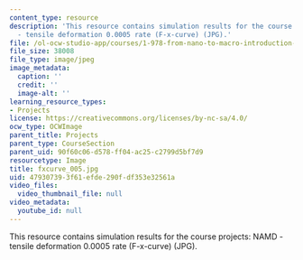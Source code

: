 ```yaml
---
content_type: resource
description: 'This resource contains simulation results for the course projects: NAMD
  - tensile deformation 0.0005 rate (F-x-curve) (JPG).'
file: /ol-ocw-studio-app/courses/1-978-from-nano-to-macro-introduction-to-atomistic-modeling-techniques-january-iap-2007/479307393f61efde290fdf353e32561a_fxcurve_005.jpg
file_size: 38008
file_type: image/jpeg
image_metadata:
  caption: ''
  credit: ''
  image-alt: ''
learning_resource_types:
- Projects
license: https://creativecommons.org/licenses/by-nc-sa/4.0/
ocw_type: OCWImage
parent_title: Projects
parent_type: CourseSection
parent_uid: 90f60c06-d578-ff04-ac25-c2799d5bf7d9
resourcetype: Image
title: fxcurve_005.jpg
uid: 47930739-3f61-efde-290f-df353e32561a
video_files:
  video_thumbnail_file: null
video_metadata:
  youtube_id: null
---
```

This resource contains simulation results for the course projects: NAMD - tensile deformation 0.0005 rate (F-x-curve) (JPG).